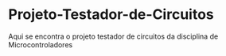 # Projeto-Testador-de-Circuitos
Aqui se encontra o projeto testador de circuitos da disciplina de Microcontroladores
